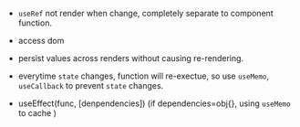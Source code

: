 - `useRef` not render when change, completely separate to component function.

- access dom
- persist values across renders without causing re-rendering.
- everytime `state` changes, function will re-exectue, so use `useMemo`, `useCallback` to prevent `state` changes.
- useEffect(func, [denpendencies])
  (if dependencies=obj{}, using `useMemo` to cache )

